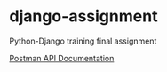 # django-assignment
Python-Django training final assignment

[Postman API Documentation
](https://documenter.getpostman.com/view/25088978/2s9Y5ZvgrQ)
